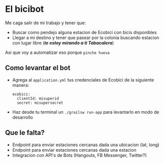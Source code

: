# El bicibot

Me caga salir de mi trabajo y tener que:
- Buscar como pendejo alguna estacion de Ecobici con bicis disponibles
- Llegar a mi destino y tener que pasear por la colonia buscando estacion con lugar libre (_**te estoy mirando a ti Tabacalera**_)

Asi que voy a automatizar eso porque `pinche hueva`

## Como levantar el bot
 - Agrega al `application.yml` tus credenciales de Ecobici de la siguiente manera:
    ``` 
    ecobici:
      clientId: misuperid
      secret: misupersecret
    ```
 - Haz desde tu terminal un `./grailsw run-app` para levantarlo en modo de desarrollo
 
 ## Que le falta?
  - Endpoint para enviar estaciones cercanas dada una ubicacion (lat, long)
  - Endpoint para enviar estaciones cercanas dada una estacion
  - Integracion con API's de Bots (Hangouts, FB Messenger, Twitter?)
